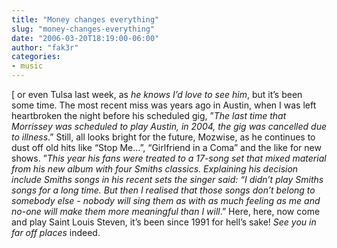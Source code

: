 ```yaml
---
title: "Money changes everything"
slug: "money-changes-everything"
date: "2006-03-20T18:19:00-06:00"
author: "fak3r"
categories:
- music
---
```


[ or even Tulsa last week, as _he knows I’d love to see him_, but it’s been some time.  The most recent miss was years ago in Austin, when I was left heartbroken the night before his scheduled gig, ”_The last time that Morrissey was scheduled to play Austin, in 2004, the gig was cancelled due to illness_.” Still, all looks bright for the future, Mozwise, as he continues to dust off old hits like “Stop Me…”, “Girlfriend in a Coma” and the like for new shows.  ”_This year his fans were treated to a 17-song set that mixed material from his new album with four Smiths classics. Explaining his decision include Smiths songs in his recent sets the singer said: “I didn’t play Smiths songs for a long time. But then I realised that those songs don’t belong to somebody else - nobody will sing them as with as much feeling as me and no-one will make them more meaningful than I will_.”  Here, here, now come and play Saint Louis Steven, it’s been since 1991 for hell’s sake!  _See you in far off places_ indeed.
